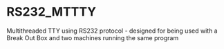 # RS232_MTTTY
Multithreaded TTY using RS232 protocol - designed for being used with a Break Out Box and two machines running the same program
